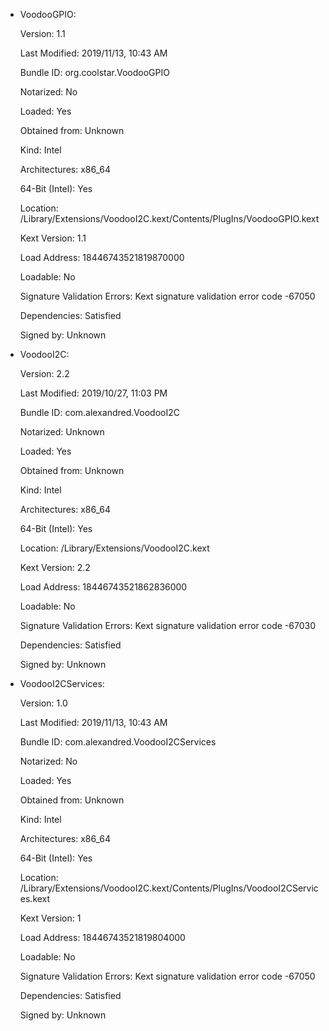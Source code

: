 - VoodooGPIO:

  Version:	1.1
  
  Last Modified:	2019/11/13, 10:43 AM
  
  Bundle ID:	org.coolstar.VoodooGPIO
  
  Notarized:	No
  
  Loaded:	Yes
  
  Obtained from:	Unknown
  
  Kind:	Intel
  
  Architectures:	x86_64
  
  64-Bit (Intel):	Yes
  
  Location:	/Library/Extensions/VoodooI2C.kext/Contents/PlugIns/VoodooGPIO.kext
  
  Kext Version:	1.1
  
  Load Address:	18446743521819870000
  
  Loadable:	No
  
  Signature Validation Errors:	Kext signature validation error code -67050
  
  Dependencies:	Satisfied
  
  Signed by:	Unknown

- VoodooI2C:

  Version:	2.2
  
  Last Modified:	2019/10/27, 11:03 PM
  
  Bundle ID:	com.alexandred.VoodooI2C
  
  
  Notarized:	Unknown
  
  Loaded:	Yes
  
  Obtained from:	Unknown
  
  Kind:	Intel
  
  Architectures:	x86_64
  
  64-Bit (Intel):	Yes
  
  Location:	/Library/Extensions/VoodooI2C.kext
  
  Kext Version:	2.2
  
  Load Address:	18446743521862836000
  
  Loadable:	No
  
  Signature Validation Errors:	Kext signature validation error code -67030
  
  Dependencies:	Satisfied
  
  Signed by:	Unknown

- VoodooI2CServices:

  Version:	1.0
  
  Last Modified:	2019/11/13, 10:43 AM
  
  Bundle ID:	com.alexandred.VoodooI2CServices
  
  Notarized:	No
  
  Loaded:	Yes
  
  Obtained from:	Unknown
  
  Kind:	Intel
  
  Architectures:	x86_64
  
  64-Bit (Intel):	Yes
  
  Location:	/Library/Extensions/VoodooI2C.kext/Contents/PlugIns/VoodooI2CServices.kext
  
  Kext Version:	1
  
  Load Address:	18446743521819804000
  
  Loadable:	No
  
  Signature Validation Errors:	Kext signature validation error code -67050
  
  Dependencies:	Satisfied
  
  Signed by:	Unknown

